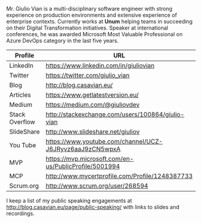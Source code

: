 Mr. Giulio Vian is a multi-disciplinary software engineer with strong experience on production environments and extensive experience of enterprise contexts. Currently works at **Unum** helping teams in succeeding on their Digital Transformation initiatives.
Speaker at international conferences, he was awarded Microsoft Most Valuable Professional on Azure DevOps category in the last five years.

 Profile  | URL
----------|-----
LinkedIn  |	https://www.linkedin.com/in/giuliovian
Twitter   |	https://twitter.com/giulio_vian
Blog      | http://blog.casavian.eu/
Articles  | https://www.getlatestversion.eu/
Medium    | https://medium.com/@giuliovdev
Stack Overflow  | http://stackexchange.com/users/100864/giulio-vian
SlideShare      | http://www.slideshare.net/giuliov
You Tube  | https://www.youtube.com/channel/UCZ-J6JRyvz6aaJ9zCN5wpxA
MVP       | https://mvp.microsoft.com/en-us/PublicProfile/5001994
MCP       | http://www.mycertprofile.com/Profile/1248387733
Scrum.org | http://www.scrum.org/user/268594

I keep a list of my public speaking engagements at http://blog.casavian.eu/page/public-speaking/ with links to slides and recordings.


<!--
**giuliov/giuliov** is a ✨ _special_ ✨ repository because its `README.md` (this file) appears on your GitHub profile.

Here are some ideas to get you started:

- 🔭 I’m currently working on ...
- 🌱 I’m currently learning ...
- 👯 I’m looking to collaborate on ...
- 🤔 I’m looking for help with ...
- 💬 Ask me about ...
- 📫 How to reach me: ...
- 😄 Pronouns: ...
- ⚡ Fun fact: ...
-->
